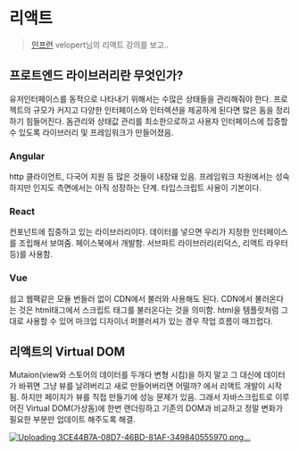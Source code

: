 # 리액트

> [인프런](https://www.inflearn.com) velopert님의 리액트 강의를 보고..

## 프로트엔드 라이브러리란 무엇인가?
유저인터페이스를 동적으로 나타내기 위해서는 수많은 상태들을 관리해줘야 한다.
프로젝트의 규모가 커지고 다양한 인터페이스와 인터렉션을 제공하게 된다면 많은 돔을 정리하기 힘들어진다.
돔관리와 상태값 관리를 최소한으로하고 사용자 인터페이스에 집중할 수 있도록 라이브러리 및 프레임워크가 만들어졌음.

### Angular
http 클라이언트, 다국어 지원 등 많은 것들이 내장돼 있음. 프레임워크 차원에서는 성숙하지만 인지도 측면에서는 아직 성장하는 단계. 타입스크립트 사용이 기본이다. 

### React
컨포넌트에 집중하고 있는 라이브러리이다. 데이터를 넣으면 우리가 지정한 인터페이스를 조립해서 보여줌. 페이스북에서 개발함. 서브파트 라이브러리(리덕스, 리액트 라우터 등)를 사용함.

### Vue
쉽고 웹팩같은 모듈 번들러 없이 CDN에서 불러와 사용해도 된다. CDN에서 불러온다는 것은 html태그에서 스크립트 태그를 불러온다는 것을 의미함. html을 템플릿처럼 그대로 사용할 수 있어 마크업 디자이너 퍼블러셔가 있는 경우 작업 흐름이 매끄럽다.

## 리액트의 Virtual DOM
Mutaion(view와 스토어의 데이터를 두개다 변형 시킴)을 하지 말고 그 대신에 데이터가 바뀌면 그냥 뷰를 날려버리고 새로 만들어버리면 어떨까? 에서 리액트 개발이 시작됨.
하지만 페이지가 뷰를 직접 만들기에 성능 문제가 있음.
그래서 자바스크립트로 이루어진 Virtual DOM(가상돔)에 한번 랜더링하고 기존의 DOM과 비교하고 정말 변화가 필요한 부분만 업데이트 해주도록 해결.

[![Uploading 3CE44B7A-08D7-46BD-81AF-349840555970.png…]()](url)
